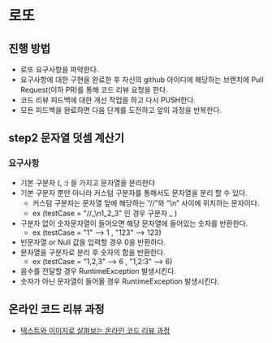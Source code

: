 # 로또
## 진행 방법
* 로또 요구사항을 파악한다.
* 요구사항에 대한 구현을 완료한 후 자신의 github 아이디에 해당하는 브랜치에 Pull Request(이하 PR)를 통해 코드 리뷰 요청을 한다.
* 코드 리뷰 피드백에 대한 개선 작업을 하고 다시 PUSH한다.
* 모든 피드백을 완료하면 다음 단계를 도전하고 앞의 과정을 반복한다.


## step2 문자열 덧셈 계산기
### 요구사항
* 기본 구분자 (, :) 을 가지고 문자열을 분리한다
* 기본 구분자 뿐만 아니라 커스텀 구분자를 통해서도 문자열을 분리 할 수 있다.
  * 커스텀 구분자는 문자열 앞에 해당하는 “//”와 “\n” 사이에 위치하는 문자이다.
  * ex  (testCase = "//_\n1_2_3" 인 경우 구분자 _ )
* 구분자 없이 숫자문자열이 들어오면 해당 문자열에 들어있는 숫자를 반환한다.
     * ex  (testCase = "1" --> 1 , "123" --> 123)
* 빈문자열 or Null 값을 입력할 경우 0을 반환하다.
* 문자열을 구분자로 분리 후 숫자의 합을 반환한다.
    * ex   (testCase = "1,2,3" --> 6 , "1,2:3" --> 6)
* 음수를 전달할 경우 RuntimeException 발생시킨다.
* 숫자가 아닌 문자열이 들어올 경우 RuntimeException 발생시킨다.

## 온라인 코드 리뷰 과정
* [텍스트와 이미지로 살펴보는 온라인 코드 리뷰 과정](https://github.com/next-step/nextstep-docs/tree/master/codereview)

